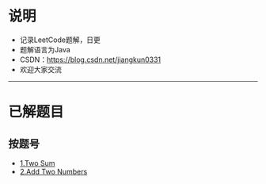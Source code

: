 # 说明 #
- 记录LeetCode题解，日更
- 题解语言为Java
- CSDN：https://blog.csdn.net/jiangkun0331
- 欢迎大家交流

-----------------------------------------------------------------

# 已解题目 #

## 按题号 ##
- [1.Two Sum](https://github.com/JiangKunZhang/LeetCode/blob/master/q1_TwoSum/%241_TwoSum.java)
- [2.Add Two Numbers](https://github.com/JiangKunZhang/LeetCode/blob/master/q2_AddTwoNumbers/%242_AddTwoNumbers.java)
